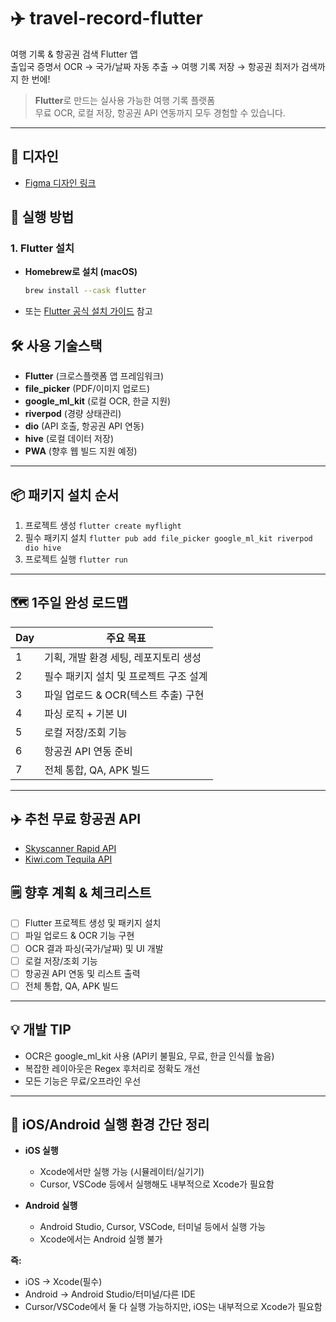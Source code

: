 # ✈️ travel-record-flutter

여행 기록 & 항공권 검색 Flutter 앱  
출입국 증명서 OCR → 국가/날짜 자동 추출 → 여행 기록 저장 → 항공권 최저가 검색까지 한 번에!

> **Flutter**로 만드는 실사용 가능한 여행 기록 플랫폼  
> 무료 OCR, 로컬 저장, 항공권 API 연동까지 모두 경험할 수 있습니다.

---

## 🎨 디자인

- [Figma 디자인 링크](https://www.figma.com/design/EnKmFNXYHBSnCCvgNdRGid/MyFlight?node-id=0-1&p=f&t=VhAHVGhepppTjhHW-0)

## 🚀 실행 방법

### 1. Flutter 설치

- **Homebrew로 설치 (macOS)**
  ```sh
  brew install --cask flutter
  ```
- 또는 [Flutter 공식 설치 가이드](https://docs.flutter.dev/get-started/install) 참고

## 🛠️ 사용 기술스택

- **Flutter** (크로스플랫폼 앱 프레임워크)
- **file_picker** (PDF/이미지 업로드)
- **google_ml_kit** (로컬 OCR, 한글 지원)
- **riverpod** (경량 상태관리)
- **dio** (API 호출, 항공권 API 연동)
- **hive** (로컬 데이터 저장)
- **PWA** (향후 웹 빌드 지원 예정)

---

## 📦 패키지 설치 순서

1. 프로젝트 생성
   `flutter create myflight`
2. 필수 패키지 설치
   `flutter pub add file_picker google_ml_kit riverpod dio hive`
3. 프로젝트 실행
   `flutter run`

---

## 🗺️ 1주일 완성 로드맵

| Day | 주요 목표                              |
| --- | -------------------------------------- |
| 1   | 기획, 개발 환경 세팅, 레포지토리 생성  |
| 2   | 필수 패키지 설치 및 프로젝트 구조 설계 |
| 3   | 파일 업로드 & OCR(텍스트 추출) 구현    |
| 4   | 파싱 로직 + 기본 UI                    |
| 5   | 로컬 저장/조회 기능                    |
| 6   | 항공권 API 연동 준비                   |
| 7   | 전체 통합, QA, APK 빌드                |

---

## ✈️ 추천 무료 항공권 API

- [Skyscanner Rapid API](https://rapidapi.com/skyscanner/api/skyscanner-flight-search)
- [Kiwi.com Tequila API](https://tequila.kiwi.com/portal/login)

## 🗒️ 향후 계획 & 체크리스트

- [ ] Flutter 프로젝트 생성 및 패키지 설치
- [ ] 파일 업로드 & OCR 기능 구현
- [ ] OCR 결과 파싱(국가/날짜) 및 UI 개발
- [ ] 로컬 저장/조회 기능
- [ ] 항공권 API 연동 및 리스트 출력
- [ ] 전체 통합, QA, APK 빌드

---

## 💡 개발 TIP

- OCR은 google_ml_kit 사용 (API키 불필요, 무료, 한글 인식률 높음)
- 복잡한 레이아웃은 Regex 후처리로 정확도 개선
- 모든 기능은 무료/오프라인 우선

---

## 📱 iOS/Android 실행 환경 간단 정리

- **iOS 실행**

  - Xcode에서만 실행 가능 (시뮬레이터/실기기)
  - Cursor, VSCode 등에서 실행해도 내부적으로 Xcode가 필요함

- **Android 실행**
  - Android Studio, Cursor, VSCode, 터미널 등에서 실행 가능
  - Xcode에서는 Android 실행 불가

**즉:**

- iOS → Xcode(필수)
- Android → Android Studio/터미널/다른 IDE
- Cursor/VSCode에서 둘 다 실행 가능하지만, iOS는 내부적으로 Xcode가 필요함

```

```

